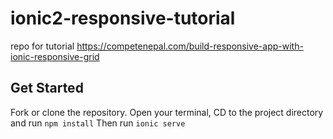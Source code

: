 # ionic2-responsive-tutorial
repo for tutorial https://competenepal.com/build-responsive-app-with-ionic-responsive-grid

## Get Started
Fork or clone the repository. Open your terminal, CD to the project directory and run
`npm install`
Then run
`ionic serve`
